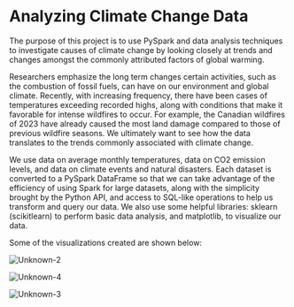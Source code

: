 # Analyzing Climate Change Data

The purpose of this project is to use PySpark and data analysis techniques to investigate causes of climate change by looking closely at trends and changes amongst the commonly attributed factors of global warming.

Researchers emphasize the long term changes certain activities, such as the combustion of fossil fuels, can have on our environment and global climate. Recently, with increasing frequency, there have been cases of temperatures exceeding recorded highs, along with conditions that make it favorable for intense wildfires to occur. For example, the Canadian wildfires of 2023 have already caused the most land damage compared to those of previous wildfire seasons. We ultimately want to see how the data translates to the trends commonly associated with climate change.

We use data on average monthly temperatures, data on CO2 emission levels, and data on climate events and natural disasters. Each dataset is converted to a PySpark DataFrame so that we can take advantage of the efficiency of using Spark for large datasets, along with the simplicity brought by the Python API, and access to SQL-like operations to help us transform and query our data. We also use some helpful libraries: sklearn (scikitlearn) to perform basic data analysis, and matplotlib, to visualize our data.

Some of the visualizations created are shown below:


![Unknown-2](https://github.com/alejandramarcelino/environmental-analysis/assets/123498567/f9ad1081-12a8-47b0-9426-5b69b607bc95)


![Unknown-4](https://github.com/alejandramarcelino/environmental-analysis/assets/123498567/4855312b-0be5-44c8-af45-475167486d09)


![Unknown-3](https://github.com/alejandramarcelino/environmental-analysis/assets/123498567/0650d0d2-aff3-482d-a27f-2dd3a73d060b)
